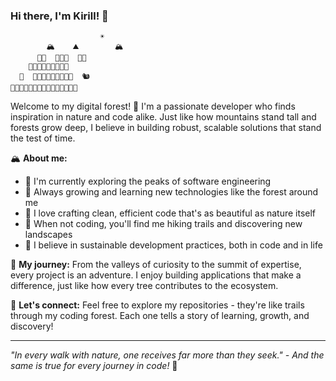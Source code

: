 ### Hi there, I'm Kirill! 👋

```
                    ☀️
        🏔️    ⛰️        🏔️
      🌲🌲  🌿🌱🌿  🌲🌲
    🌳🌲🌳🌿🍃🌿🌳🌲🌳
  🦌  🌲🌳🌲🌿🌱🌿🌲🌳🌲  🐿️
🌾🌿🍃🌲🌳🌲🌿🌱🌿🌲🌳🌲🍃🌿🌾
```

Welcome to my digital forest! 🌲 I'm a passionate developer who finds inspiration in nature and code alike. Just like how mountains stand tall and forests grow deep, I believe in building robust, scalable solutions that stand the test of time.

🏔️ **About me:**
- 🔭 I'm currently exploring the peaks of software engineering
- 🌱 Always growing and learning new technologies like the forest around me
- 🌲 I love crafting clean, efficient code that's as beautiful as nature itself
- 🦌 When not coding, you'll find me hiking trails and discovering new landscapes
- 🌿 I believe in sustainable development practices, both in code and in life

🌄 **My journey:**
From the valleys of curiosity to the summit of expertise, every project is an adventure. I enjoy building applications that make a difference, just like how every tree contributes to the ecosystem.

🌈 **Let's connect:**
Feel free to explore my repositories - they're like trails through my coding forest. Each one tells a story of learning, growth, and discovery!

---
*"In every walk with nature, one receives far more than they seek." - And the same is true for every journey in code!* 🌟